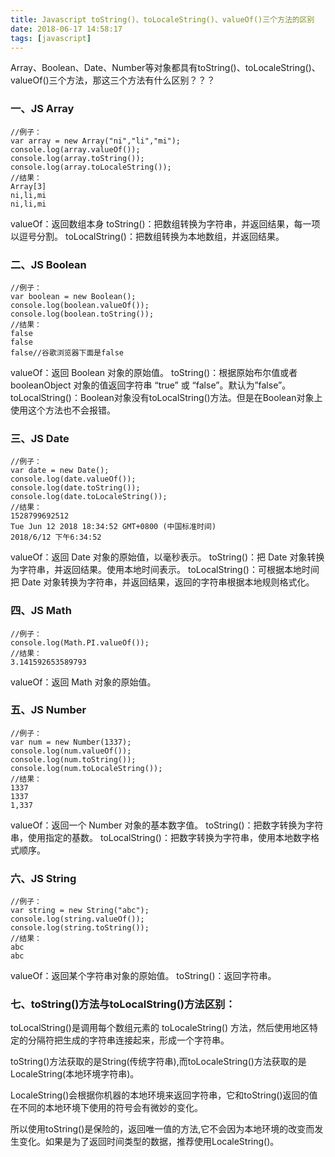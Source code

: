 ```yaml
---
title: Javascript toString()、toLocaleString()、valueOf()三个方法的区别
date: 2018-06-17 14:58:17
tags: [javascript]
---
```




Array、Boolean、Date、Number等对象都具有toString()、toLocaleString()、valueOf()三个方法，那这三个方法有什么区别？？？

### 一、JS Array

```
//例子：
var array = new Array("ni","li","mi");
console.log(array.valueOf());
console.log(array.toString());
console.log(array.toLocaleString());
//结果：
Array[3]
ni,li,mi
ni,li,mi
```

valueOf：返回数组本身
toString()：把数组转换为字符串，并返回结果，每一项以逗号分割。
toLocalString()：把数组转换为本地数组，并返回结果。

<!--more-->

### 二、JS Boolean

```
//例子：
var boolean = new Boolean();
console.log(boolean.valueOf());
console.log(boolean.toString());
//结果：
false
false
false//谷歌浏览器下面是false
```

valueOf：返回 Boolean 对象的原始值。
toString()：根据原始布尔值或者 booleanObject 对象的值返回字符串 “true” 或 “false”。默认为”false”。
toLocalString()：Boolean对象没有toLocalString()方法。但是在Boolean对象上使用这个方法也不会报错。

### 三、JS Date

```
//例子：
var date = new Date();
console.log(date.valueOf());
console.log(date.toString());
console.log(date.toLocaleString());
//结果：
1528799692512
Tue Jun 12 2018 18:34:52 GMT+0800 (中国标准时间)
2018/6/12 下午6:34:52
```

valueOf：返回 Date 对象的原始值，以毫秒表示。
toString()：把 Date 对象转换为字符串，并返回结果。使用本地时间表示。
toLocalString()：可根据本地时间把 Date 对象转换为字符串，并返回结果，返回的字符串根据本地规则格式化。

### 四、JS Math

```
//例子：
console.log(Math.PI.valueOf());
//结果：
3.141592653589793
```

valueOf：返回 Math 对象的原始值。

### 五、JS Number

```
//例子：
var num = new Number(1337);
console.log(num.valueOf());
console.log(num.toString());
console.log(num.toLocaleString());
//结果：
1337
1337
1,337
```

valueOf：返回一个 Number 对象的基本数字值。
toString()：把数字转换为字符串，使用指定的基数。
toLocalString()：把数字转换为字符串，使用本地数字格式顺序。

### 六、JS String

```
//例子：　
var string = new String("abc");
console.log(string.valueOf());
console.log(string.toString());
//结果：
abc
abc
```

valueOf：返回某个字符串对象的原始值。
toString()：返回字符串。　

### 七、toString()方法与toLocalString()方法区别：

toLocalString()是调用每个数组元素的 toLocaleString() 方法，然后使用地区特定的分隔符把生成的字符串连接起来，形成一个字符串。

toString()方法获取的是String(传统字符串),而toLocaleString()方法获取的是LocaleString(本地环境字符串)。

LocaleString()会根据你机器的本地环境来返回字符串，它和toString()返回的值在不同的本地环境下使用的符号会有微妙的变化。

所以使用toString()是保险的，返回唯一值的方法,它不会因为本地环境的改变而发生变化。如果是为了返回时间类型的数据，推荐使用LocaleString()。